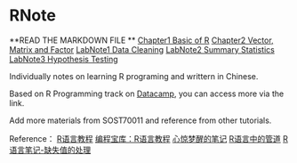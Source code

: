 # RNote

**READ THE MARKDOWN FILE **
[Chapter1 Basic of R](https://github.com/KatouMegumii/RNote/blob/master/RNote1%5BBasic%20of%20R%5D.md)
[Chapter2 Vector, Matrix and Factor](https://github.com/KatouMegumii/RNote/blob/master/RNote2%5BVector%2C%20Matrix%20and%20Factor%5D.md)
[LabNote1 Data Cleaning](https://github.com/KatouMegumii/RNote/blob/master/RLabNote1%5BCleaning%20Data%5D.md)
[LabNote2 Summary Statistics](https://github.com/KatouMegumii/RNote/blob/master/RLabNote2%5BSummary%20Statistics%5D.md)
[LabNote3 Hypothesis Testing](https://github.com/KatouMegumii/RNote/blob/master/RLabNote3%5BHypothesis%20Testing%5D.md)

Individually notes on learning R programing and writtern in Chinese.

Based on R Programming track on [Datacamp](https://app.datacamp.com/learn/skill-tracks/r-programming), you can access more via the link.

Add more materials from SOST70011 and reference from other tutorials.

Reference：
[R语言教程](https://www.math.pku.edu.cn/teachers/lidf/docs/Rbook/html/_Rbook/index.html)
[编程宝库：R语言教程](https://www.runoob.com/r/r-tutorial.html)
[心惊梦醒的笔记](https://www.jianshu.com/p/53c867211daa)
[R语言中的管道](https://www.jianshu.com/p/c65dbce983dd)
[R语言笔记-缺失值的处理](https://blog.csdn.net/ethmery/article/details/109152730)
